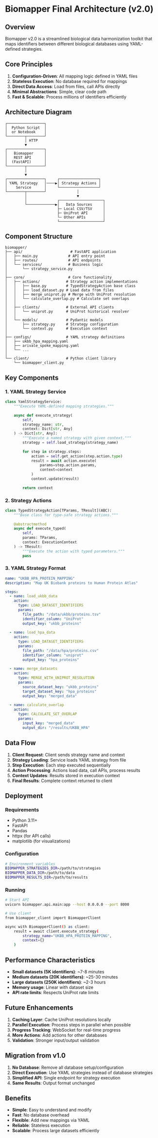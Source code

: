 # Biomapper Final Architecture (v2.0)

## Overview

Biomapper v2.0 is a streamlined biological data harmonization toolkit that maps identifiers between different biological databases using YAML-defined strategies.

## Core Principles

1. **Configuration-Driven**: All mapping logic defined in YAML files
2. **Stateless Execution**: No database required for mappings
3. **Direct Data Access**: Load from files, call APIs directly
4. **Minimal Abstractions**: Simple, clear code path
5. **Fast & Scalable**: Process millions of identifiers efficiently

## Architecture Diagram

```
┌─────────────────┐
│  Python Script  │
│  or Notebook    │
└────────┬────────┘
         │ HTTP
         ▼
┌─────────────────┐
│   Biomapper     │
│   REST API      │
│  (FastAPI)      │
└────────┬────────┘
         │
         ▼
┌─────────────────┐     ┌──────────────────┐
│ YAML Strategy   │────▶│ Strategy Actions │
│    Service      │     └──────────────────┘
└────────┬────────┘              │
         │                       ▼
         │              ┌────────────────────┐
         └─────────────▶│   Data Sources     │
                        ├─ Local CSV/TSV     │
                        ├─ UniProt API       │
                        └─ Other APIs        │
                        └────────────────────┘
```

## Component Structure

```
biomapper/
├── api/                      # FastAPI application
│   ├── main.py              # API entry point
│   ├── routes/              # API endpoints
│   └── services/            # Business logic
│       └── strategy_service.py
│
├── core/                    # Core functionality
│   ├── actions/            # Strategy action implementations
│   │   ├── base.py         # TypedStrategyAction base class
│   │   ├── load_dataset.py # Load data from files
│   │   ├── merge_uniprot.py # Merge with UniProt resolution
│   │   └── calculate_overlap.py # Calculate set overlaps
│   │
│   ├── clients/            # External API clients
│   │   └── uniprot.py      # UniProt historical resolver
│   │
│   └── models/             # Pydantic models
│       ├── strategy.py     # Strategy configuration
│       └── context.py      # Execution context
│
├── configs/                # YAML strategy definitions
│   ├── ukbb_hpa_mapping.yaml
│   ├── arivale_spoke_mapping.yaml
│   └── ...
│
└── client/                 # Python client library
    └── biomapper_client.py
```

## Key Components

### 1. YAML Strategy Service
```python
class YamlStrategyService:
    """Execute YAML-defined mapping strategies."""
    
    async def execute_strategy(
        self, 
        strategy_name: str,
        context: Dict[str, Any]
    ) -> Dict[str, Any]:
        """Execute a named strategy with given context."""
        strategy = self.load_strategy(strategy_name)
        
        for step in strategy.steps:
            action = self.get_action(step.action.type)
            result = await action.execute(
                params=step.action.params,
                context=context
            )
            context.update(result)
            
        return context
```

### 2. Strategy Actions
```python
class TypedStrategyAction[TParams, TResult](ABC):
    """Base class for type-safe strategy actions."""
    
    @abstractmethod
    async def execute_typed(
        self,
        params: TParams,
        context: ExecutionContext
    ) -> TResult:
        """Execute the action with typed parameters."""
        pass
```

### 3. YAML Strategy Format
```yaml
name: "UKBB_HPA_PROTEIN_MAPPING"
description: "Map UK Biobank proteins to Human Protein Atlas"

steps:
  - name: load_ukbb_data
    action:
      type: LOAD_DATASET_IDENTIFIERS
      params:
        file_path: "/data/ukbb/proteins.tsv"
        identifier_column: "UniProt"
        output_key: "ukbb_proteins"
        
  - name: load_hpa_data
    action:
      type: LOAD_DATASET_IDENTIFIERS
      params:
        file_path: "/data/hpa/proteins.csv"
        identifier_column: "uniprot"
        output_key: "hpa_proteins"
        
  - name: merge_datasets
    action:
      type: MERGE_WITH_UNIPROT_RESOLUTION
      params:
        source_dataset_key: "ukbb_proteins"
        target_dataset_key: "hpa_proteins"
        output_key: "merged_data"
        
  - name: calculate_overlap
    action:
      type: CALCULATE_SET_OVERLAP
      params:
        input_key: "merged_data"
        output_dir: "/results/UKBB_HPA"
```

## Data Flow

1. **Client Request**: Client sends strategy name and context
2. **Strategy Loading**: Service loads YAML strategy from file
3. **Step Execution**: Each step executed sequentially
4. **Action Processing**: Actions load data, call APIs, process results
5. **Context Updates**: Results stored in execution context
6. **Final Results**: Complete context returned to client

## Deployment

### Requirements
- Python 3.11+
- FastAPI
- Pandas
- httpx (for API calls)
- matplotlib (for visualizations)

### Configuration
```bash
# Environment variables
BIOMAPPER_STRATEGIES_DIR=/path/to/strategies
BIOMAPPER_DATA_DIR=/path/to/data
BIOMAPPER_RESULTS_DIR=/path/to/results
```

### Running
```bash
# Start API
uvicorn biomapper.api.main:app --host 0.0.0.0 --port 8000

# Use client
from biomapper_client import BiomapperClient

async with BiomapperClient() as client:
    result = await client.execute_strategy(
        strategy_name="UKBB_HPA_PROTEIN_MAPPING",
        context={}
    )
```

## Performance Characteristics

- **Small datasets (5K identifiers)**: ~7-8 minutes
- **Medium datasets (20K identifiers)**: ~25-30 minutes  
- **Large datasets (250K identifiers)**: ~2-3 hours
- **Memory usage**: Linear with dataset size
- **API rate limits**: Respects UniProt rate limits

## Future Enhancements

1. **Caching Layer**: Cache UniProt resolutions locally
2. **Parallel Execution**: Process steps in parallel when possible
3. **Progress Tracking**: WebSocket for real-time progress
4. **More Actions**: Add actions for other databases
5. **Validation**: Stronger input/output validation

## Migration from v1.0

1. **No Database**: Remove all database setup/configuration
2. **Direct Execution**: Use YAML strategies instead of database strategies
3. **Simplified API**: Single endpoint for strategy execution
4. **Same Results**: Output format unchanged

## Benefits

- **Simple**: Easy to understand and modify
- **Fast**: No database overhead
- **Flexible**: Add new mappings via YAML
- **Reliable**: Stateless execution
- **Scalable**: Process large datasets efficiently